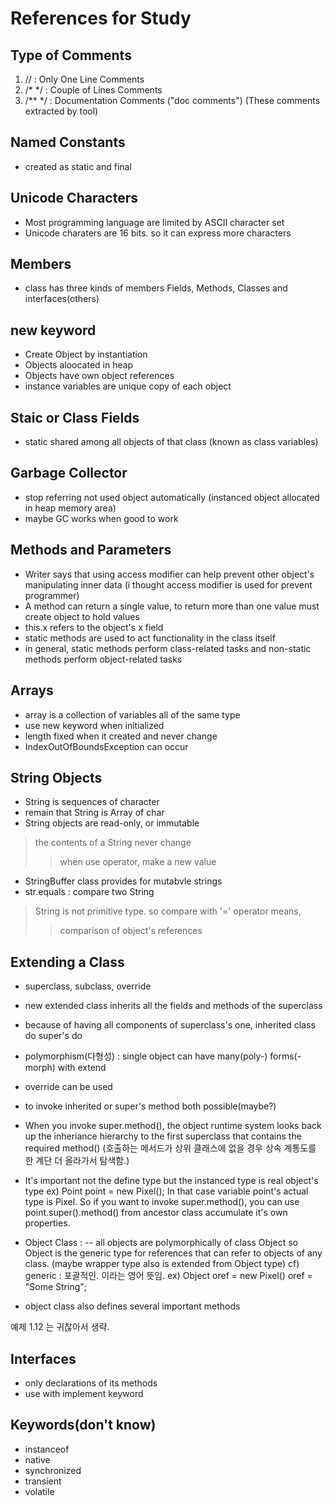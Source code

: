# References for Study


## Type of Comments
1. //		: Only One Line Comments
2. /* */	: Couple of Lines Comments
3. /** */	: Documentation Comments ("doc comments")
(These comments extracted by tool)


## Named Constants
- created as static and final


## Unicode Characters
- Most programming language are limited by ASCII character set
- Unicode charaters are 16 bits. so it can express more characters


## Members
- class has three kinds of members
Fields, Methods, Classes and interfaces(others)


## new keyword
- Create Object by instantiation
- Objects aloocated in heap
- Objects have own object references
- instance variables are
unique copy of each object 


## Staic or Class Fields
- static shared among all objects of that class
(known as class variables)


## Garbage Collector
- stop referring not used object automatically
(instanced object allocated in heap memory area)
- maybe GC works when good to work


## Methods and Parameters
- Writer says that using access modifier can help prevent
other object's manipulating inner data
(i thought access modifier is used for prevent programmer)
- A method can return a single value,
to return more than one value
must create object to hold values
- this.x refers to the object's x field
- static methods are used to act functionality in the class itself
- in general, static methods perform class-related tasks
and non-static methods perform object-related tasks


## Arrays
- array is a collection of variables all of the same type
- use new keyword when initialized
- length fixed when it created and never change
- IndexOutOfBoundsException can occur


## String Objects
- String is sequences of character
- remain that String is Array of char
- String objects are read-only, or immutable
> the contents of a String never change
>> when use operator, make a new value

- StringBuffer class provides for mutabvle strings
- str.equals : compare two String
> String is not primitive type. so compare with '=' operator means,
>> comparison of object's references


## Extending a Class
- superclass, subclass, override
- new extended class inherits all the fields and methods of the superclass
- because of having all components of superclass's one,
inherited class do super's do
- polymorphism(다형성) : single object can have many(poly-) forms(-morph) with extend
- override can be used

- to invoke inherited or super's method both possible(maybe?)
- When you invoke super.method(),
the object runtime system looks back up the inheriance hierarchy
to the first superclass that contains the required method()
(호출하는 메서드가 상위 클래스에 없을 경우 상속 계통도를 한 계단 더 올라가서 탐색함.)

- It's important not the define type but the instanced type is real object's type
ex) Point point = new Pixel();
In that case variable point's actual type is Pixel.
So if you want to invoke super.method(),
you can use point.super().method()
from ancestor class accumulate it's own properties.


- Object Class :
-- all objects are polymorphically of class Object
so Object is the generic type for references that can refer to objects of any class.
(maybe wrapper type also is extended from Object type)
cf) generic : 포괄적인. 이라는 영어 뜻임.
ex) Object oref = new Pixel()
oref = "Some String";
- object class also defines several important methods

예제 1.12 는 귀찮아서 생략.


## Interfaces
- only declarations of its methods
- use with implement keyword




## Keywords(don't know)
- instanceof
- native
- synchronized
- transient
- volatile

